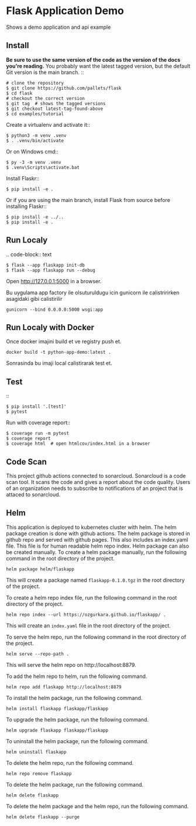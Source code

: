 Flask Application Demo
=======================

Shows a demo application and api example


Install
-------

**Be sure to use the same version of the code as the version of the docs
you're reading.** You probably want the latest tagged version, but the
default Git version is the main branch. ::

    # clone the repository
    $ git clone https://github.com/pallets/flask
    $ cd flask
    # checkout the correct version
    $ git tag  # shows the tagged versions
    $ git checkout latest-tag-found-above
    $ cd examples/tutorial

Create a virtualenv and activate it::

    $ python3 -m venv .venv
    $ . .venv/bin/activate

Or on Windows cmd::

    $ py -3 -m venv .venv
    $ .venv\Scripts\activate.bat

Install Flaskr::

    $ pip install -e .

Or if you are using the main branch, install Flask from source before
installing Flaskr::

    $ pip install -e ../..
    $ pip install -e .


Run Localy
-----------

.. code-block:: text

    $ flask --app flaskapp init-db
    $ flask --app flaskapp run --debug

Open http://127.0.0.1:5000 in a browser.

Bu uygulama app factory ile olsuturuldugu icin gunicorn ile calistririrken asagidaki gibi calistirilir
```
gunicorn --bind 0.0.0.0:5000 wsgi:app
```

Run Localy with Docker
----------------------

Once docker imajini build et ve registry push et.
```
docker build -t python-app-demo:latest .
````

Sonrasinda bu imaji local calistirarak test et. 


Test
----

::

    $ pip install '.[test]'
    $ pytest

Run with coverage report::

    $ coverage run -m pytest
    $ coverage report
    $ coverage html  # open htmlcov/index.html in a browser



Code Scan
---------
This project github actions connected to sonarcloud. Sonarcloud is a code scan tool. 
It scans the code and gives a report about the code quality.
Users of an organization needs to subscribe to notifications 
of an project that is attaced to sonarcloud.



Helm
------
This application is deployed to kubernetes cluster with helm. The helm package creation
 is done with github actions. The helm package is stored in github repo and served with github pages.
 This also includes an index.yaml file. This file is for human readable helm repo index.
 Helm package can also be created manually. 
 To create a helm package manually, run the following command in the root directory of the project.
```
helm package helm/flaskapp
````

This will create a package named `flaskapp-0.1.0.tgz` in the root directory of the project.

To create a helm repo index file, run the following command in the root directory of the project.
```
helm repo index --url https://ozgurkara.github.io/flaskapp/ .
````

This will create an `index.yaml` file in the root directory of the project.

To serve the helm repo, run the following command in the root directory of the project.
```
helm serve --repo-path .
```
This will serve the helm repo on http://localhost:8879.

To add the helm repo to helm, run the following command.
```
helm repo add flaskapp http://localhost:8879
```
To install the helm package, run the following command.
```
helm install flaskapp flaskapp/flaskapp
```

To upgrade the helm package, run the following command.
```
helm upgrade flaskapp flaskapp/flaskapp
```
To uninstall the helm package, run the following command.
```
helm uninstall flaskapp
```
To delete the helm repo, run the following command.
```
helm repo remove flaskapp
```
To delete the helm package, run the following command.
```
helm delete flaskapp
```
To delete the helm package and the helm repo, run the following command.
```
helm delete flaskapp --purge
```

    
    